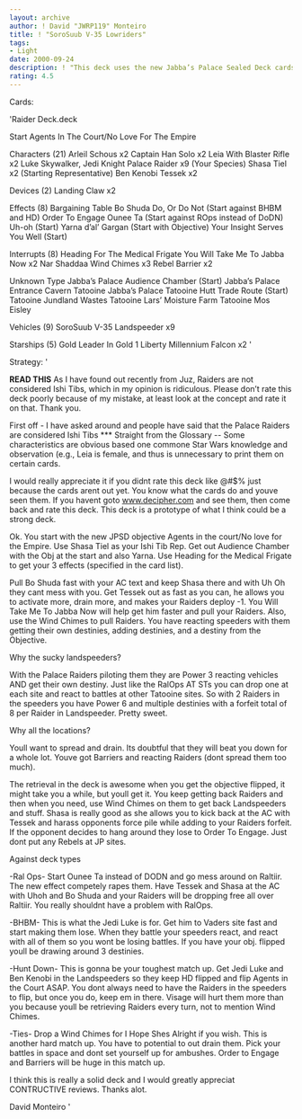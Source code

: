 ```yaml
---
layout: archive
author: ! David "JWRP119" Monteiro
title: ! "SoroSuub V-35 Lowriders"
tags:
- Light
date: 2000-09-24
description: ! "This deck uses the new Jabba’s Palace Sealed Deck cards."
rating: 4.5
---
```

Cards: 

'Raider Deck.deck

Start
Agents In The Court/No Love For The Empire


Characters (21)
Arleil Schous  x2
Captain Han Solo  x2
Leia With Blaster Rifle  x2
Luke Skywalker, Jedi Knight
Palace Raider  x9 (Your Species)
Shasa Tiel  x2 (Starting Representative)
Ben Kenobi
Tessek	x2

Devices (2)
Landing Claw  x2

Effects (8)
Bargaining Table
Bo Shuda
Do, Or Do Not (Start against BHBM and HD)
Order To Engage
Ounee Ta (Start against ROps instead of DoDN)
Uh-oh (Start)
Yarna d’al’ Gargan (Start with Objective)
Your Insight Serves You Well (Start)

Interrupts (8)
Heading For The Medical Frigate
You Will Take Me To Jabba Now x2
Nar Shaddaa Wind Chimes  x3
Rebel Barrier  x2

Unknown Type
Jabba’s Palace Audience Chamber (Start)
Jabba’s Palace Entrance Cavern
Tatooine Jabba’s Palace
Tatooine Hutt Trade Route (Start)
Tatooine Jundland Wastes
Tatooine Lars’ Moisture Farm
Tatooine Mos Eisley

Vehicles (9)
SoroSuub V-35 Landspeeder  x9

Starships (5)
Gold Leader In Gold 1
Liberty
Millennium Falcon x2 '

Strategy: '

**READ THIS**	As I have found out recently from Juz, Raiders are not considered Ishi Tibs, which in my opinion is ridiculous. Please don’t rate this deck poorly because of my mistake, at least look at the concept and rate it on that. Thank you.



First off - I have asked around and people have said that the Palace Raiders are considered Ishi Tibs *** Straight from the Glossary --  Some characteristics are obvious based one commone Star Wars knowledge and observation (e.g., Leia is female, and thus is unnecessary to print them on certain cards.

I would really appreciate it if you didnt rate this deck like @#$% just because the cards arent out yet. You know what the cards do and youve seen them. If you havent goto www.decipher.com and see them, then come back and rate this deck. This deck is a prototype of what I think could be a strong deck.

Ok. You start with the new JPSD objective Agents in the court/No love for the Empire. Use Shasa Tiel as your Ishi Tib Rep. Get out Audience Chamber with the Obj at the start and also Yarna. Use Heading for the Medical Frigate to get your 3 effects (specified in the card list).

Pull Bo Shuda fast with your AC text and keep Shasa there and with Uh Oh they cant mess with you. Get Tessek out as fast as you can, he allows you to activate more, drain more, and makes your Raiders deploy -1. You Will Take Me To Jabba Now will help get him faster and pull your Raiders. Also, use the Wind Chimes to pull Raiders. You have reacting speeders with them getting their own destinies, adding destinies, and a destiny from the Objective.

Why the sucky landspeeders?

With the Palace Raiders piloting them they are Power 3 reacting vehicles AND get their own destiny. Just like the RalOps AT STs you can drop one at each site and react to battles at other Tatooine sites. So with 2 Raiders in the speeders you have Power 6 and multiple destinies with a forfeit total of 8 per Raider in Landspeeder. Pretty sweet.

Why all the locations?

Youll want to spread and drain. Its doubtful that they will beat you down for a whole lot. Youve got Barriers and reacting Raiders (dont spread them too much).

The retrieval in the deck is awesome when you get the objective flipped, it might take you a while, but youll get it. You keep getting back Raiders and then when you need, use Wind Chimes on them to get back Landspeeders and stuff. Shasa is really good as she allows you to kick back at the AC with Tessek and harass opponents force pile while adding to your Raiders forfeit. If the opponent decides to hang around they lose to Order To Engage. Just dont put any Rebels at JP sites.

Against deck types

-Ral Ops-
Start Ounee Ta instead of DODN and go mess around on Raltiir. The new effect competely rapes them. Have Tessek and Shasa at the AC with Uhoh and Bo Shuda and your Raiders will be dropping free all over Raltiir. You really shouldnt have a problem with RalOps.

-BHBM-
This is what the Jedi Luke is for. Get him to Vaders site fast and start making them lose. When they battle your speeders react, and react with all of them so you wont be losing battles. If you have your obj. flipped youll be drawing around 3 destinies.

-Hunt Down-
This is gonna be your toughest match up. Get Jedi Luke and Ben Kenobi in the Landspeeders so they keep HD flipped and flip Agents in the Court ASAP. You dont always need to have the Raiders in the speeders to flip, but once you do, keep em in there. Visage will hurt them more than you because youll be retrieving Raiders every turn, not to mention Wind Chimes.

-Ties-
Drop a Wind Chimes for I Hope Shes Alright if you wish. This is another hard match up. You have to potential to out drain them. Pick your battles in space and dont set yourself up for ambushes. Order to Engage and Barriers will be huge in this match up.

I think this is really a solid deck and I would greatly appreciat CONTRUCTIVE reviews. Thanks alot.

David Monteiro	  '